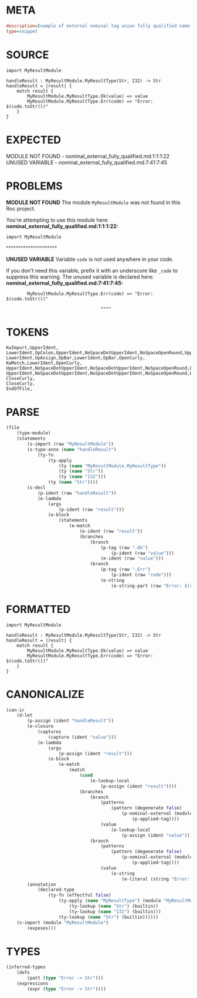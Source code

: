 # META
~~~ini
description=Example of external nominal tag union fully qualified name
type=snippet
~~~
# SOURCE
~~~roc
import MyResultModule

handleResult : MyResultModule.MyResultType(Str, I32) -> Str
handleResult = |result| {
    match result {
        MyResultModule.MyResultType.Ok(value) => value
        MyResultModule.MyResultType.Err(code) => "Error: $(code.toStr())"
    }
}
~~~
# EXPECTED
MODULE NOT FOUND - nominal_external_fully_qualified.md:1:1:1:22
UNUSED VARIABLE - nominal_external_fully_qualified.md:7:41:7:45
# PROBLEMS
**MODULE NOT FOUND**
The module `MyResultModule` was not found in this Roc project.

You're attempting to use this module here:
**nominal_external_fully_qualified.md:1:1:1:22:**
```roc
import MyResultModule
```
^^^^^^^^^^^^^^^^^^^^^


**UNUSED VARIABLE**
Variable `code` is not used anywhere in your code.

If you don't need this variable, prefix it with an underscore like `_code` to suppress this warning.
The unused variable is declared here:
**nominal_external_fully_qualified.md:7:41:7:45:**
```roc
        MyResultModule.MyResultType.Err(code) => "Error: $(code.toStr())"
```
                                        ^^^^


# TOKENS
~~~zig
KwImport,UpperIdent,
LowerIdent,OpColon,UpperIdent,NoSpaceDotUpperIdent,NoSpaceOpenRound,UpperIdent,Comma,UpperIdent,CloseRound,OpArrow,UpperIdent,
LowerIdent,OpAssign,OpBar,LowerIdent,OpBar,OpenCurly,
KwMatch,LowerIdent,OpenCurly,
UpperIdent,NoSpaceDotUpperIdent,NoSpaceDotUpperIdent,NoSpaceOpenRound,LowerIdent,CloseRound,OpFatArrow,LowerIdent,
UpperIdent,NoSpaceDotUpperIdent,NoSpaceDotUpperIdent,NoSpaceOpenRound,LowerIdent,CloseRound,OpFatArrow,StringStart,StringPart,StringEnd,
CloseCurly,
CloseCurly,
EndOfFile,
~~~
# PARSE
~~~clojure
(file
	(type-module)
	(statements
		(s-import (raw "MyResultModule"))
		(s-type-anno (name "handleResult")
			(ty-fn
				(ty-apply
					(ty (name "MyResultModule.MyResultType"))
					(ty (name "Str"))
					(ty (name "I32")))
				(ty (name "Str"))))
		(s-decl
			(p-ident (raw "handleResult"))
			(e-lambda
				(args
					(p-ident (raw "result")))
				(e-block
					(statements
						(e-match
							(e-ident (raw "result"))
							(branches
								(branch
									(p-tag (raw ".Ok")
										(p-ident (raw "value")))
									(e-ident (raw "value")))
								(branch
									(p-tag (raw ".Err")
										(p-ident (raw "code")))
									(e-string
										(e-string-part (raw "Error: $(code.toStr())"))))))))))))
~~~
# FORMATTED
~~~roc
import MyResultModule

handleResult : MyResultModule.MyResultType(Str, I32) -> Str
handleResult = |result| {
	match result {
		MyResultModule.MyResultType.Ok(value) => value
		MyResultModule.MyResultType.Err(code) => "Error: $(code.toStr())"
	}
}
~~~
# CANONICALIZE
~~~clojure
(can-ir
	(d-let
		(p-assign (ident "handleResult"))
		(e-closure
			(captures
				(capture (ident "value")))
			(e-lambda
				(args
					(p-assign (ident "result")))
				(e-block
					(e-match
						(match
							(cond
								(e-lookup-local
									(p-assign (ident "result"))))
							(branches
								(branch
									(patterns
										(pattern (degenerate false)
											(p-nominal-external (module "MyResultModule")
												(p-applied-tag))))
									(value
										(e-lookup-local
											(p-assign (ident "value")))))
								(branch
									(patterns
										(pattern (degenerate false)
											(p-nominal-external (module "MyResultModule")
												(p-applied-tag))))
									(value
										(e-string
											(e-literal (string "Error: $(code.toStr())")))))))))))
		(annotation
			(declared-type
				(ty-fn (effectful false)
					(ty-apply (name "MyResultType") (module "MyResultModule")
						(ty-lookup (name "Str") (builtin))
						(ty-lookup (name "I32") (builtin)))
					(ty-lookup (name "Str") (builtin))))))
	(s-import (module "MyResultModule")
		(exposes)))
~~~
# TYPES
~~~clojure
(inferred-types
	(defs
		(patt (type "Error -> Str")))
	(expressions
		(expr (type "Error -> Str"))))
~~~
